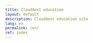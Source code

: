 ```yaml
---
title: Cloud4est education
layout: default
description: Cloud4est education site
lang: en
permalink: /en/
ref: index
---
```

